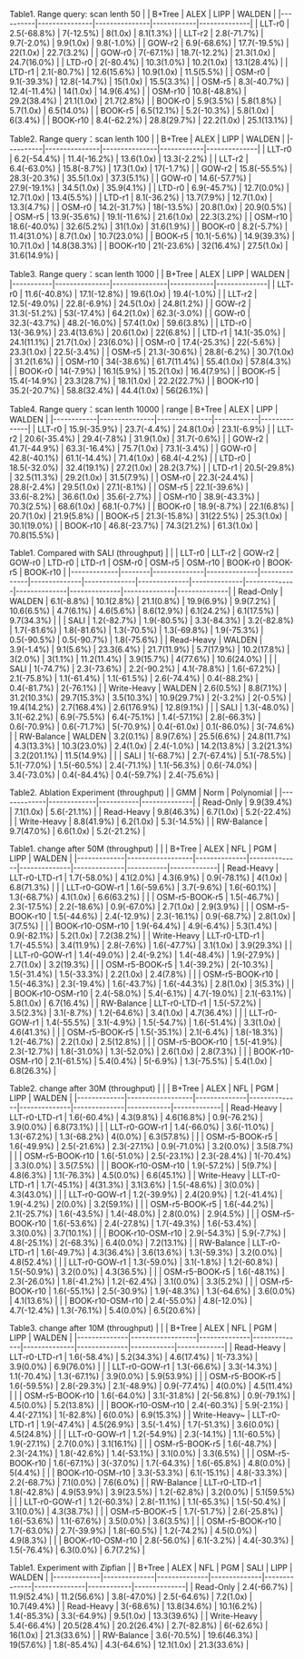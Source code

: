 Table1.  Range query: scan lenth 50
|          | B+Tree        | ALEX          | LIPP       | WALDEN       |
|----------|---------------|---------------|------------|--------------|
| LLT-r0   | 2.5(-68.8\%)  | 7(-12.5\%)    | 8(1.0x)    | 8.1(1.3\%)   |
| LLT-r2   | 2.8(-71.7\%)  | 9.7(-2.0\%)   | 9.9(1.0x)  | 9.8(-1.0\%)  |
| GOW-r2   | 6.9(-68.6\%)  | 17.7(-19.5\%) | 22(1.0x)   | 22.7(3.2\%)  |
| GOW-r0   | 7(-67.1\%)    | 18.7(-12.2\%) | 21.3(1.0x) | 24.7(16.0\%) |
| LTD-r0   | 2(-80.4\%)    | 10.3(1.0\%)   | 10.2(1.0x) | 13.1(28.4\%) |
| LTD-r1   | 2.1(-80.7\%)  | 12.6(15.6\%)  | 10.9(1.0x) | 11.5(5.5\%)  |
| OSM-r0   | 9.1(-39.3\%)  | 12.8(-14.7\%) | 15(1.0x)   | 15.5(3.3\%)  |
| OSM-r5   | 8.3(-40.7\%)  | 12.4(-11.4\%) | 14(1.0x)   | 14.9(6.4\%)  |
| OSM-r10  | 10.8(-48.8\%) | 29.2(38.4\%)  | 21.1(1.0x) | 21.7(2.8\%)  |
| BOOK-r0  | 5.9(3.5\%)    | 5.8(1.8\%)    | 5.7(1.0x)  | 6.5(14.0\%)  |
| BOOK-r5  | 6.5(12.1\%)   | 5.2(-10.3\%)  | 5.8(1.0x)  | 6(3.4\%)     |
| BOOK-r10 | 8.4(-62.2\%)  | 28.8(29.7\%)  | 22.2(1.0x) | 25.1(13.1\%) |

Table2.  Range query：scan lenth 100
|  | B+Tree        | ALEX          | LIPP       | WALDEN       |
|----------|---------------|---------------|------------|--------------|
| LLT-r0   | 6.2(-54.4\%)  | 11.4(-16.2\%) | 13.6(1.0x) | 13.3(-2.2\%) |
| LLT-r2   | 6.4(-63.0\%)  | 15.8(-8.7\%)  | 17.3(1.0x) | 17(-1.7\%)   |
| GOW-r2   | 15.8(-55.5\%) | 28.3(-20.3\%) | 35.5(1.0x) | 37.3(5.1\%)  |
| GOW-r0   | 14.6(-57.7\%) | 27.9(-19.1\%) | 34.5(1.0x) | 35.9(4.1\%)  |
| LTD-r0   | 6.9(-45.7\%)  | 12.7(0.0\%)   | 12.7(1.0x) | 13.4(5.5\%)  |
| LTD-r1   | 8.1(-36.2\%)  | 13.7(7.9\%)   | 12.7(1.0x) | 13.3(4.7\%)  |
| OSM-r0   | 14.2(-31.7\%) | 18(-13.5\%)   | 20.8(1.0x) | 20.9(0.5\%)  |
| OSM-r5   | 13.9(-35.6\%) | 19.1(-11.6\%) | 21.6(1.0x) | 22.3(3.2\%)  |
| OSM-r10  | 18.6(-40.0\%) | 32.6(5.2\%)   | 31(1.0x)   | 31.6(1.9\%)  |
| BOOK-r0  | 8.2(-5.7\%)   | 11.4(31.0\%)  | 8.7(1.0x)  | 10.7(23.0\%) |
| BOOK-r5  | 10.1(-5.6\%)  | 14.9(39.3\%)  | 10.7(1.0x) | 14.8(38.3\%) |
| BOOK-r10 | 21(-23.6\%)   | 32(16.4\%)    | 27.5(1.0x) | 31.6(14.9\%) |

Table3.  Range query：scan lenth 1000
|  | B+Tree        | ALEX          | LIPP       | WALDEN       |
|-----------|---------------|---------------|------------|--------------|
| LLT-r0    | 11.6(-40.8\%) | 17.1(-12.8\%) | 19.6(1.0x) | 19.4(-1.0\%) |
| LLT-r2    | 12.5(-49.0\%) | 22.8(-6.9\%)  | 24.5(1.0x) | 24.8(1.2\%)  |
| GOW-r2    | 31.3(-51.2\%) | 53(-17.4\%)   | 64.2(1.0x) | 62.3(-3.0\%) |
| GOW-r0    | 32.3(-43.7\%) | 48.2(-16.0\%) | 57.4(1.0x) | 59.6(3.8\%)  |
| LTD-r0    | 13(-36.9\%)   | 23.4(13.6\%)  | 20.6(1.0x) | 22(6.8\%)    |
| LTD-r1    | 14.1(-35.0\%) | 24.1(11.1\%)  | 21.7(1.0x) | 23(6.0\%)    |
| OSM-r0    | 17.4(-25.3\%) | 22(-5.6\%)    | 23.3(1.0x) | 22.5(-3.4\%) |
| OSM-r5    | 21.3(-30.6\%) | 28.8(-6.2\%)  | 30.7(1.0x) | 31.2(1.6\%)  |
| OSM-r10   | 34(-38.6\%)   | 61.7(11.4\%)  | 55.4(1.0x) | 57.8(4.3\%)  |
| BOOK-r0   | 14(-7.9\%)    | 16.1(5.9\%)   | 15.2(1.0x) | 16.4(7.9\%)  |
| BOOK-r5   | 15.4(-14.9\%) | 23.3(28.7\%)  | 18.1(1.0x) | 22.2(22.7\%) |
| BOOK-r10  | 35.2(-20.7\%) | 58.8(32.4\%)  | 44.4(1.0x) | 56(26.1\%)   |


Table4.  Range query：scan lenth 10000
| range | B+Tree        | ALEX          | LIPP       | WALDEN       |
|------------|---------------|---------------|------------|--------------|
| LLT-r0     | 15.9(-35.9\%) | 23.7(-4.4\%)  | 24.8(1.0x) | 23.1(-6.9\%) |
| LLT-r2     | 20.6(-35.4\%) | 29.4(-7.8\%)  | 31.9(1.0x) | 31.7(-0.6\%) |
| GOW-r2     | 41.7(-44.9\%) | 63.3(-16.4\%) | 75.7(1.0x) | 73.1(-3.4\%) |
| GOW-r0     | 42.8(-40.1\%) | 61.1(-14.4\%) | 71.4(1.0x) | 68.4(-4.2\%) |
| LTD-r0     | 18.5(-32.0\%) | 32.4(19.1\%)  | 27.2(1.0x) | 28.2(3.7\%)  |
| LTD-r1     | 20.5(-29.8\%) | 32.5(11.3\%)  | 29.2(1.0x) | 31.5(7.9\%)  |
| OSM-r0     | 22.3(-24.4\%) | 28.8(-2.4\%)  | 29.5(1.0x) | 27.1(-8.1\%) |
| OSM-r5     | 22.1(-39.6\%) | 33.6(-8.2\%)  | 36.6(1.0x) | 35.6(-2.7\%) |
| OSM-r10    | 38.9(-43.3\%) | 70.3(2.5\%)   | 68.6(1.0x) | 68.1(-0.7\%) |
| BOOK-r0    | 18.9(-8.7\%)  | 22.1(6.8\%)   | 20.7(1.0x) | 21.9(5.8\%)  |
| BOOK-r5    | 21.3(-15.8\%) | 31(22.5\%)    | 25.3(1.0x) | 30.1(19.0\%) |
| BOOK-r10   | 46.8(-23.7\%) | 74.3(21.2\%)  | 61.3(1.0x) | 70.8(15.5\%) |



Table1.  Compared with SALI (throughput)
|             |        | LLT-r0       | LLT-r2       | GOW-r2       | GOW-r0       | LTD-r0       | LTD-r1       | OSM-r0       | OSM-r5       | OSM-r10      | BOOK-r0      | BOOK-r5      | BOOK-r10     |
|-------------|--------|--------------|--------------|--------------|--------------|--------------|--------------|--------------|--------------|--------------|--------------|--------------|--------------|
| Read-Only   | WALDEN | 6.1(-8.8\%)  | 10.1(2.8\%)  | 21.1(0.8\%)  | 19.9(6.9\%)  | 9.9(7.2\%)   | 10.6(6.5\%)  | 4.7(6.1\%)   | 4.6(5.6\%)   | 8.6(12.9\%)  | 6.1(24.2\%)  | 6.1(17.5\%)  | 9.7(34.3\%)  |
|             | SALI   | 1.2(-82.7\%) | 1.9(-80.5\%) | 3.3(-84.3\%) | 3.2(-82.8\%) | 1.7(-81.6\%) | 1.8(-81.6\%) | 1.3(-70.5\%) | 1.3(-69.8\%) | 1.9(-75.3\%) | 0.5(-90.5\%) | 0.5(-90.7\%) | 1.8(-75.6\%) |
| Read-Heavy  | WALDEN | 3.9(-1.4\%)  | 9.1(5.6\%)   | 23.3(6.4\%)  | 21.7(11.9\%) | 5.7(17.9\%)  | 10.2(17.8\%) | 3(2.0\%)     | 3(1.1\%)     | 11.2(11.4\%) | 3.9(15.7\%)  | 4(77.6\%)    | 10.6(24.0\%) |
|             | SALI   | 1(-74.7\%)   | 2.3(-73.6\%) | 2.2(-90.2\%) | 4.1(-78.8\%) | 1.6(-67.2\%) | 2.1(-75.8\%) | 1.1(-61.4\%) | 1.1(-61.5\%) | 2.6(-74.4\%) | 0.4(-88.2\%) | 0.4(-81.7\%) | 2(-76.1\%)   |
| Write-Heavy | WALDEN | 2.6(0.5\%)   | 8.8(7.1\%)   | 31.2(10.3\%) | 29.7(15.3\%) | 3.5(10.3\%)  | 10.9(29.7\%) | 2(-3.2\%)    | 2(-0.5\%)    | 19.4(14.2\%) | 2.7(168.4\%) | 2.6(176.9\%) | 12.8(9.1\%)  |
|             | SALI   | 1.3(-48.0\%) | 3.1(-62.2\%) | 6.9(-75.5\%) | 6.4(-75.1\%) | 1.4(-57.1\%) | 2.8(-66.3\%) | 0.6(-70.9\%) | 0.6(-71.7\%) | 5(-70.9\%)   | 0.4(-61.0x)  | 0.1(-86.0\%) | 3(-74.6\%)   |
| RW-Balance  | WALDEN | 3.2(0.1\%)   | 8.9(7.6\%)   | 25.5(6.6\%)  | 24.8(11.7\%) | 4.3(13.3\%)  | 10.3(23.0\%) | 2.4(1.0x)    | 2.4(-1.0\%)  | 14.2(13.8\%) | 3.2(21.3\%)  | 3.2(201.1\%) | 11.5(14.9\%) |
|             | SALI   | 1(-68.7\%)   | 2.7(-67.4\%) | 5.1(-78.5\%) | 5.1(-77.0\%) | 1.5(-60.5\%) | 2.4(-71.1\%) | 1.1(-56.3\%) | 0.6(-74.0\%) | 3.4(-73.0\%) | 0.4(-84.4\%) | 0.4(-59.7\%) | 2.4(-75.6\%) |

Table2.  Ablation Experiment (throughput)
|             | GMM         | Norm      | Polynomial   |
|-------------|-------------|-----------|--------------|
| Read-Only   | 9.9(39.4\%) | 7.1(1.0x) | 5.6(-21.1\%) |
| Read-Heavy  | 9.8(46.3\%) | 6.7(1.0x) | 5.2(-22.4\%) |
| Write-Heavy | 8.8(41.9\%) | 6.2(1.0x) | 5.3(-14.5\%) |
| RW-Balance  | 9.7(47.0\%) | 6.6(1.0x) | 5.2(-21.2\%) |

 Table1.  change after 50M (throughput)
|             |                  | B+Tree       | ALEX         | NFL          | PGM          | LIPP      | WALDEN      |
|-------------|------------------|--------------|--------------|--------------|--------------|-----------|-------------|
| Read-Heavy  | LLT-r0-LTD-r1    | 1.7(-58.0\%) | 4.1(2.0\%)   | 4.3(6.9\%)   | 0.9(-78.1\%) | 4(1.0x)   | 6.8(71.3\%) |
|             | LLT-r0-GOW-r1    | 1.6(-59.6\%) | 3.7(-9.6\%)  | 1.6(-60.1\%) | 1.3(-68.7\%) | 4.1(1.0x) | 6.6(63.2\%) |
|             | OSM-r5-BOOK-r5   | 1.5(-46.7\%) | 2.3(-17.5\%) | 2.2(-18.6\%) | 0.9(-67.0\%) | 2.7(1.0x) | 2.9(3.9\%)  |
|             | OSM-r5-BOOK-r10  | 1.5(-44.6\%) | 2.4(-12.9\%) | 2.3(-16.1\%) | 0.9(-68.7\%) | 2.8(1.0x) | 3(7.5\%)    |
|             | BOOK-r10-OSM-r10 | 1.9(-64.4\%) | 4.9(-6.4\%)  | 5.3(1.4\%)   | 0.9(-82.1\%) | 5.2(1.0x) | 7.2(38.2\%) |
| Write-Heavy | LLT-r0-LTD-r1    | 1.7(-45.5\%) | 3.4(11.9\%)  | 2.8(-7.6\%)  | 1.6(-47.7\%) | 3.1(1.0x) | 3.9(29.3\%) |
|             | LLT-r0-GOW-r1    | 1.4(-49.0\%) | 2.4(-9.2\%)  | 1.4(-48.4\%) | 1.9(-27.9\%) | 2.7(1.0x) | 3.2(19.3\%) |
|             | OSM-r5-BOOK-r5   | 1.4(-39.2\%) | 2(-10.3\%)   | 1.5(-31.4\%) | 1.5(-33.3\%) | 2.2(1.0x) | 2.4(7.8\%)  |
|             | OSM-r5-BOOK-r10  | 1.5(-46.3\%) | 2.3(-19.4\%) | 1.6(-43.7\%) | 1.6(-44.3\%) | 2.8(1.0x) | 3(5.3\%)    |
|             | BOOK-r10-OSM-r10 | 2.4(-58.0\%) | 5.4(-6.1\%)  | 4.7(-19.0\%) | 2.1(-63.1\%) | 5.8(1.0x) | 6.7(16.4\%) |
| RW-Balance  | LLT-r0-LTD-r1    | 1.5(-57.2\%) | 3.5(2.3\%)   | 3.1(-8.7\%)  | 1.2(-64.6\%) | 3.4(1.0x) | 4.7(36.4\%) |
|             | LLT-r0-GOW-r1    | 1.4(-55.5\%) | 3.1(-4.9\%)  | 1.5(-54.7\%) | 1.6(-51.4\%) | 3.3(1.0x) | 4.6(41.3\%) |
|             | OSM-r5-BOOK-r5   | 1.5(-35.1\%) | 2.1(-6.4\%)  | 1.8(-18.3\%) | 1.2(-46.7\%) | 2.2(1.0x) | 2.5(12.8\%) |
|             | OSM-r5-BOOK-r10  | 1.5(-41.9\%) | 2.3(-12.7\%) | 1.8(-31.0\%) | 1.3(-52.0\%) | 2.6(1.0x) | 2.8(7.3\%)  |
|             | BOOK-r10-OSM-r10 | 2.1(-61.5\%) | 5.4(0.4\%)   | 5(-6.9\%)    | 1.3(-75.5\%) | 5.4(1.0x) | 6.8(26.3\%) |

Table2.  change after 30M (throughput)
|             |                  | B+Tree       | ALEX         | NFL          | PGM          | LIPP       | WALDEN      |
|-------------|------------------|--------------|--------------|--------------|--------------|------------|-------------|
| Read-Heavy  | LLT-r0-LTD-r1    | 1.6(-60.4\%) | 4.3(9.8\%)   | 4.6(16.8\%)  | 0.9(-76.2\%) | 3.9(0.0\%) | 6.8(73.1\%) |
|             | LLT-r0-GOW-r1    | 1.4(-66.0\%) | 3.6(-11.0\%) | 1.3(-67.2\%) | 1.3(-68.2\%) | 4(0.0\%)   | 6.3(57.8\%) |
|             | OSM-r5-BOOK-r5   | 1.6(-49.9\%) | 2.5(-21.6\%) | 2.3(-27.1\%) | 0.9(-71.0\%) | 3.2(0.0\%) | 3.5(8.7\%)  |
|             | OSM-r5-BOOK-r10  | 1.6(-51.0\%) | 2.5(-23.1\%) | 2.3(-28.4\%) | 1(-70.4\%)   | 3.3(0.0\%) | 3.5(7.5\%)  |
|             | BOOK-r10-OSM-r10 | 1.9(-57.2\%) | 5(9.7\%)     | 4.8(6.3\%)   | 1.1(-76.3\%) | 4.5(0.0\%) | 6.6(45.1\%) |
| Write-Heavy | LLT-r0-LTD-r1    | 1.7(-45.1\%) | 4(31.3\%)    | 3.1(3.6\%)   | 1.5(-48.6\%) | 3(0.0\%)   | 4.3(43.0\%) |
|             | LLT-r0-GOW-r1    | 1.2(-39.9\%) | 2.4(20.9\%)  | 1.2(-41.4\%) | 1.9(-4.2\%)  | 2(0.0\%)   | 3.2(59.1\%) |
|             | OSM-r5-BOOK-r5   | 1.6(-44.2\%) | 2.1(-25.7\%) | 1.6(-43.5\%) | 1.4(-48.0\%) | 2.8(0.0\%) | 2.9(4.5\%)  |
|             | OSM-r5-BOOK-r10  | 1.6(-53.6\%) | 2.4(-27.8\%) | 1.7(-49.3\%) | 1.6(-53.4\%) | 3.3(0.0\%) | 3.7(10.1\%) |
|             | BOOK-r10-OSM-r10 | 2.9(-54.3\%) | 5.9(-7.7\%)  | 4.8(-25.1\%) | 2(-68.3\%)   | 6.4(0.0\%) | 7.2(13.1\%) |
| RW-Balance  | LLT-r0-LTD-r1    | 1.6(-49.7\%) | 4.3(36.4\%)  | 3.6(13.6\%)  | 1.3(-59.3\%) | 3.2(0.0\%) | 4.8(52.4\%) |
|             | LLT-r0-GOW-r1    | 1.3(-59.0\%) | 3.1(-1.8\%)  | 1.2(-60.8\%) | 1.5(-50.9\%) | 3.2(0.0\%) | 4.3(36.5\%) |
|             | OSM-r5-BOOK-r5   | 1.6(-48.1\%) | 2.3(-26.0\%) | 1.8(-41.2\%) | 1.2(-62.4\%) | 3.1(0.0\%) | 3.3(5.2\%)  |
|             | OSM-r5-BOOK-r10  | 1.6(-55.1\%) | 2.5(-30.9\%) | 1.9(-48.3\%) | 1.3(-64.6\%) | 3.6(0.0\%) | 4.1(13.6\%) |
|             | BOOK-r10-OSM-r10 | 2.4(-55.0\%) | 4.8(-12.0\%) | 4.7(-12.4\%) | 1.3(-76.1\%) | 5.4(0.0\%) | 6.5(20.6\%) |


Table3.  change after 10M (throughput)
|              |                  | B+Tree       | ALEX         | NFL          | PGM          | LIPP       | WALDEN      |
|--------------|------------------|--------------|--------------|--------------|--------------|------------|-------------|
| Read-Heavy   | LLT-r0-LTD-r1    | 1.6(-58.4\%) | 5.2(34.3\%)  | 4.6(17.4\%)  | 1(-73.3\%)   | 3.9(0.0\%) | 6.9(76.0\%) |
|              | LLT-r0-GOW-r1    | 1.3(-66.6\%) | 3.3(-14.3\%) | 1.1(-70.4\%) | 1.3(-67.1\%) | 3.9(0.0\%) | 5.9(53.9\%) |
|              | OSM-r5-BOOK-r5   | 1.6(-59.5\%) | 2.8(-29.3\%) | 2.1(-48.9\%) | 0.9(-77.4\%) | 4(0.0\%)   | 4.5(11.4\%) |
|              | OSM-r5-BOOK-r10  | 1.6(-64.0\%) | 3.1(-31.8\%) | 2(-56.8\%)   | 0.9(-79.1\%) | 4.5(0.0\%) | 5.2(13.8\%) |
|              | BOOK-r10-OSM-r10 | 2.4(-60.3\%) | 5.9(-2.1\%)  | 4.4(-27.1\%) | 1(-82.8\%)   | 6(0.0\%)   | 6.9(15.3\%) |
| Write-Heavy~ | LLT-r0-LTD-r1    | 1.9(-47.4\%) | 4.5(26.9\%)  | 3.5(-1.4\%)  | 1.7(-51.3\%) | 3.6(0.0\%) | 4.5(24.8\%) |
|              | LLT-r0-GOW-r1    | 1.2(-54.9\%) | 2.3(-14.1\%) | 1.1(-60.5\%) | 1.9(-27.1\%) | 2.7(0.0\%) | 3.1(16.1\%) |
|              | OSM-r5-BOOK-r5   | 1.6(-48.7\%) | 2.3(-24.1\%) | 1.8(-42.6\%) | 1.4(-53.1\%) | 3.1(0.0\%) | 3.3(6.5\%)  |
|              | OSM-r5-BOOK-r10  | 1.6(-67.1\%) | 3(-37.0\%)   | 1.7(-64.3\%) | 1.6(-65.8\%) | 4.8(0.0\%) | 5(4.4\%)    |
|              | BOOK-r10-OSM-r10 | 3.3(-53.3\%) | 6.1(-15.1\%) | 4.8(-33.3\%) | 2.2(-68.7\%) | 7.1(0.0\%) | 7.6(6.0\%)  |
| RW-Balance   | LLT-r0-LTD-r1    | 1.8(-42.8\%) | 4.9(53.9\%)  | 3.9(23.5\%)  | 1.2(-62.8\%) | 3.2(0.0\%) | 5.1(59.5\%) |
|              | LLT-r0-GOW-r1    | 1.2(-60.3\%) | 2.8(-11.1\%) | 1.1(-65.3\%) | 1.5(-50.4\%) | 3.1(0.0\%) | 4.3(38.7\%) |
|              | OSM-r5-BOOK-r5   | 1.7(-51.7\%) | 2.6(-25.8\%) | 1.6(-53.6\%) | 1.1(-67.6\%) | 3.5(0.0\%) | 3.6(3.5\%)  |
|              | OSM-r5-BOOK-r10  | 1.7(-63.0\%) | 2.7(-39.9\%) | 1.8(-60.5\%) | 1.2(-74.2\%) | 4.5(0.0\%) | 4.9(8.3\%)  |
|              | BOOK-r10-OSM-r10 | 2.8(-56.0\%) | 6.1(-3.2\%)  | 4.4(-30.3\%) | 1.5(-76.4\%) | 6.3(0.0\%) | 6.7(7.2\%)  |

Table1.  Experiment with Zipfian 
|             | B+Tree       | ALEX         | NFL          | PGM          | SALI         | LIPP       | WALDEN       |
|-------------|--------------|--------------|--------------|--------------|--------------|------------|--------------|
| Read-Only   | 2.4(-66.7\%) | 11.9(52.4\%) | 11.2(56.6\%) | 3.8(-47.0\%) | 2.5(-64.6\%) | 7.2(1.0x)  | 10.7(49.4\%) |
| Read-Heavy  | 3(-68.6\%)   | 13.8(34.6\%) | 10.1(6.2\%)  | 1.4(-85.3\%) | 3.3(-64.9\%) | 9.5(1.0x)  | 13.3(39.6\%) |
| Write-Heavy | 5.4(-66.4\%) | 20.5(28.4\%) | 20.2(26.4\%) | 2.7(-82.8\%) | 6(-62.6\%)   | 16(1.0x)   | 21.3(33.6\%) |
| RW-Balance  | 3.6(-70.5\%) | 19.6(46.3\%) | 19(57.6\%)   | 1.8(-85.4\%) | 4.3(-64.6\%) | 12.1(1.0x) | 21.3(33.6\%) |



